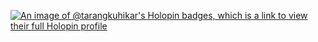 [![An image of @tarangkuhikar's Holopin badges, which is a link to view their full Holopin profile](https://holopin.me/tarangkuhikar)](https://holopin.io/@tarangkuhikar)